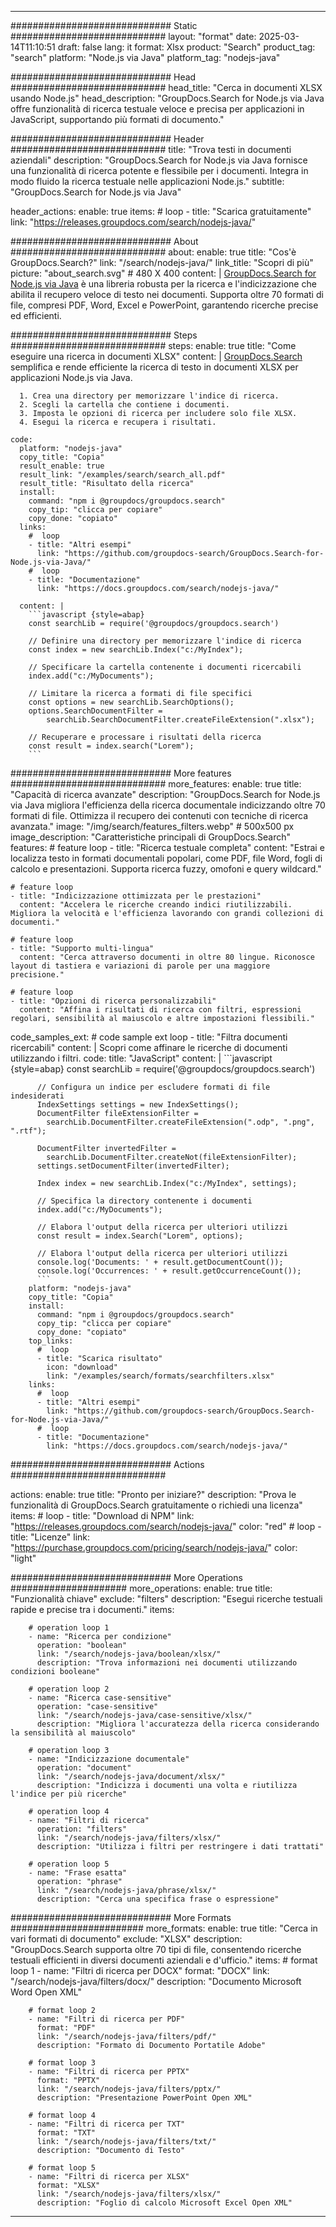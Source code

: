 
---
############################# Static ############################
layout: "format"
date:  2025-03-14T11:10:51
draft: false
lang: it
format: Xlsx
product: "Search"
product_tag: "search"
platform: "Node.js via Java"
platform_tag: "nodejs-java"

############################# Head ############################
head_title: "Cerca in documenti XLSX usando Node.js"
head_description: "GroupDocs.Search for Node.js via Java offre funzionalità di ricerca testuale veloce e precisa per applicazioni in JavaScript, supportando più formati di documento."

############################# Header ############################
title: "Trova testi in documenti aziendali" 
description: "GroupDocs.Search for Node.js via Java fornisce una funzionalità di ricerca potente e flessibile per i documenti. Integra in modo fluido la ricerca testuale nelle applicazioni Node.js."
subtitle: "GroupDocs.Search for Node.js via Java" 

header_actions:
  enable: true
  items:
    #  loop
    - title: "Scarica gratuitamente"
      link: "https://releases.groupdocs.com/search/nodejs-java/"
      
############################# About ############################
about:
    enable: true
    title: "Cos'è GroupDocs.Search?"
    link: "/search/nodejs-java/"
    link_title: "Scopri di più"
    picture: "about_search.svg" # 480 X 400
    content: |
       [GroupDocs.Search for Node.js via Java](/search/nodejs-java/) è una libreria robusta per la ricerca e l'indicizzazione che abilita il recupero veloce di testo nei documenti. Supporta oltre 70 formati di file, compresi PDF, Word, Excel e PowerPoint, garantendo ricerche precise ed efficienti.

############################# Steps ############################
steps:
    enable: true
    title: "Come eseguire una ricerca in documenti XLSX"
    content: |
      [GroupDocs.Search](/search/nodejs-java/) semplifica e rende efficiente la ricerca di testo in documenti XLSX per applicazioni Node.js via Java.
      
      1. Crea una directory per memorizzare l'indice di ricerca.
      2. Scegli la cartella che contiene i documenti.
      3. Imposta le opzioni di ricerca per includere solo file XLSX.
      4. Esegui la ricerca e recupera i risultati.
   
    code:
      platform: "nodejs-java"
      copy_title: "Copia"
      result_enable: true
      result_link: "/examples/search/search_all.pdf"
      result_title: "Risultato della ricerca"
      install:
        command: "npm i @groupdocs/groupdocs.search"
        copy_tip: "clicca per copiare"
        copy_done: "copiato"
      links:
        #  loop
        - title: "Altri esempi"
          link: "https://github.com/groupdocs-search/GroupDocs.Search-for-Node.js-via-Java/"
        #  loop
        - title: "Documentazione"
          link: "https://docs.groupdocs.com/search/nodejs-java/"
          
      content: |
        ```javascript {style=abap}
        const searchLib = require('@groupdocs/groupdocs.search')

        // Definire una directory per memorizzare l'indice di ricerca
        const index = new searchLib.Index("c:/MyIndex");

        // Specificare la cartella contenente i documenti ricercabili
        index.add("c:/MyDocuments");

        // Limitare la ricerca a formati di file specifici
        const options = new searchLib.SearchOptions();
        options.SearchDocumentFilter = 
            searchLib.SearchDocumentFilter.createFileExtension(".xlsx");

        // Recuperare e processare i risultati della ricerca
        const result = index.search("Lorem");
        ```            

############################# More features ############################
more_features:
  enable: true
  title: "Capacità di ricerca avanzate"
  description: "GroupDocs.Search for Node.js via Java migliora l'efficienza della ricerca documentale indicizzando oltre 70 formati di file. Ottimizza il recupero dei contenuti con tecniche di ricerca avanzata."
  image: "/img/search/features_filters.webp" # 500x500 px
  image_description: "Caratteristiche principali di GroupDocs.Search"
  features:
    # feature loop
    - title: "Ricerca testuale completa"
      content: "Estrai e localizza testo in formati documentali popolari, come PDF, file Word, fogli di calcolo e presentazioni. Supporta ricerca fuzzy, omofoni e query wildcard."

    # feature loop
    - title: "Indicizzazione ottimizzata per le prestazioni"
      content: "Accelera le ricerche creando indici riutilizzabili. Migliora la velocità e l'efficienza lavorando con grandi collezioni di documenti."

    # feature loop
    - title: "Supporto multi-lingua"
      content: "Cerca attraverso documenti in oltre 80 lingue. Riconosce layout di tastiera e variazioni di parole per una maggiore precisione."

    # feature loop
    - title: "Opzioni di ricerca personalizzabili"
      content: "Affina i risultati di ricerca con filtri, espressioni regolari, sensibilità al maiuscolo e altre impostazioni flessibili."
      
  code_samples_ext:
    # code sample ext loop
    - title: "Filtra documenti ricercabili"
      content: |
        Scopri come affinare le ricerche di documenti utilizzando i filtri.
      code:
        title: "JavaScript"
        content: |
          ```javascript {style=abap}
          const searchLib = require('@groupdocs/groupdocs.search')
          
          // Configura un indice per escludere formati di file indesiderati
          IndexSettings settings = new IndexSettings();
          DocumentFilter fileExtensionFilter = 
            searchLib.DocumentFilter.createFileExtension(".odp", ".png", ".rtf");

          DocumentFilter invertedFilter = 
            searchLib.DocumentFilter.createNot(fileExtensionFilter);
          settings.setDocumentFilter(invertedFilter);

          Index index = new searchLib.Index("c:/MyIndex", settings);
              
          // Specifica la directory contenente i documenti
          index.add("c:/MyDocuments");

          // Elabora l'output della ricerca per ulteriori utilizzi
          const result = index.Search("Lorem", options);
          
          // Elabora l'output della ricerca per ulteriori utilizzi
          console.log('Documents: ' + result.getDocumentCount());
          console.log('Occurrences: ' + result.getOccurrenceCount());
          ```
        platform: "nodejs-java"
        copy_title: "Copia"
        install:
          command: "npm i @groupdocs/groupdocs.search"
          copy_tip: "clicca per copiare"
          copy_done: "copiato"
        top_links:
          #  loop
          - title: "Scarica risultato"
            icon: "download"
            link: "/examples/search/formats/searchfilters.xlsx"
        links:
          #  loop
          - title: "Altri esempi"
            link: "https://github.com/groupdocs-search/GroupDocs.Search-for-Node.js-via-Java/"
          #  loop
          - title: "Documentazione"
            link: "https://docs.groupdocs.com/search/nodejs-java/"
            

            


############################# Actions ############################

actions:
  enable: true
  title: "Pronto per iniziare?"
  description: "Prova le funzionalità di GroupDocs.Search gratuitamente o richiedi una licenza"
  items:
    #  loop
    - title: "Download di NPM"
      link: "https://releases.groupdocs.com/search/nodejs-java/"
      color: "red"
        #  loop
    - title: "Licenze"
      link: "https://purchase.groupdocs.com/pricing/search/nodejs-java/"
      color: "light"


############################# More Operations #####################
more_operations:
    enable: true
    title: "Funzionalità chiave"
    exclude: "filters"
    description: "Esegui ricerche testuali rapide e precise tra i documenti."
    items: 
          
        # operation loop 1
        - name: "Ricerca per condizione"
          operation: "boolean"
          link: "/search/nodejs-java/boolean/xlsx/"
          description: "Trova informazioni nei documenti utilizzando condizioni booleane"

        # operation loop 2
        - name: "Ricerca case-sensitive"
          operation: "case-sensitive"
          link: "/search/nodejs-java/case-sensitive/xlsx/"
          description: "Migliora l'accuratezza della ricerca considerando la sensibilità al maiuscolo"

        # operation loop 3
        - name: "Indicizzazione documentale"
          operation: "document"
          link: "/search/nodejs-java/document/xlsx/"
          description: "Indicizza i documenti una volta e riutilizza l'indice per più ricerche"

        # operation loop 4
        - name: "Filtri di ricerca"
          operation: "filters"
          link: "/search/nodejs-java/filters/xlsx/"
          description: "Utilizza i filtri per restringere i dati trattati"

        # operation loop 5
        - name: "Frase esatta"
          operation: "phrase"
          link: "/search/nodejs-java/phrase/xlsx/"
          description: "Cerca una specifica frase o espressione"
          
        
          
############################# More Formats ########################
more_formats:
    enable: true
    title: "Cerca in vari formati di documento"
    exclude: "XLSX"
    description: "GroupDocs.Search supporta oltre 70 tipi di file, consentendo ricerche testuali efficienti in diversi documenti aziendali e d'ufficio."
    items: 
        # format loop 1
        - name: "Filtri di ricerca per DOCX"
          format: "DOCX"
          link: "/search/nodejs-java/filters/docx/"
          description: "Documento Microsoft Word Open XML"
          
        # format loop 2
        - name: "Filtri di ricerca per PDF"
          format: "PDF"
          link: "/search/nodejs-java/filters/pdf/"
          description: "Formato di Documento Portatile Adobe"
          
        # format loop 3
        - name: "Filtri di ricerca per PPTX"
          format: "PPTX"
          link: "/search/nodejs-java/filters/pptx/"
          description: "Presentazione PowerPoint Open XML"

        # format loop 4
        - name: "Filtri di ricerca per TXT"
          format: "TXT"
          link: "/search/nodejs-java/filters/txt/"
          description: "Documento di Testo"
          
        # format loop 5
        - name: "Filtri di ricerca per XLSX"
          format: "XLSX"
          link: "/search/nodejs-java/filters/xlsx/"
          description: "Foglio di calcolo Microsoft Excel Open XML"
  

---